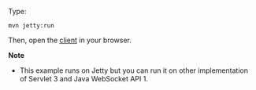 Type:

```
mvn jetty:run
```

Then, open the [client](http://jsbin.com/lelaba/1/watch?js,console) in your browser.

**Note**

* This example runs on Jetty but you can run it on other implementation of Servlet 3 and Java WebSocket API 1.
